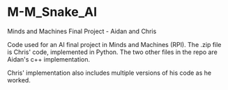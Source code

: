 # M-M_Snake_AI
Minds and Machines Final Project - Aidan and Chris 

Code used for an AI final project in Minds and Machines (RPI). The .zip file is Chris' code, implemented in Python. 
The two other files in the repo are Aidan's c++ implementation. 

Chris' implementation also includes multiple versions of his code as he worked. 
